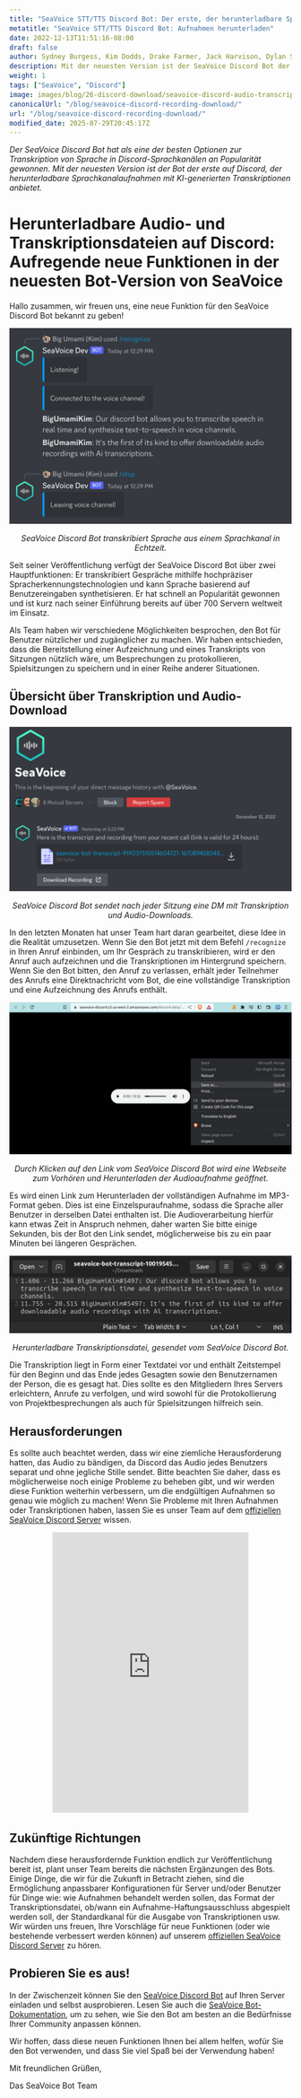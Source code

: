 ```yaml
---
title: "SeaVoice STT/TTS Discord Bot: Der erste, der herunterladbare Sprachaufnahmen mit KI-Transkriptionen bereitstellt"
metatitle: "SeaVoice STT/TTS Discord Bot: Aufnahmen herunterladen"
date: 2022-12-13T11:51:16-08:00
draft: false
author: Sydney Burgess, Kim Dodds, Drake Farmer, Jack Harvison, Dylan Strong, Cody Vernon
description: Mit der neuesten Version ist der SeaVoice Discord Bot der erste auf der Plattform, der herunterladbare Sprachkanalaufnahmen mit KI-generierten Transkriptionen anbietet.
weight: 1
tags: ["SeaVoice", "Discord"]
image: images/blog/26-discord-download/seavoice-discord-audio-transcript-download.jpg
canonicalUrl: "/blog/seavoice-discord-recording-download/"
url: "/blog/seavoice-discord-recording-download/"
modified_date: 2025-07-29T20:45:17Z
---
```


*Der SeaVoice Discord Bot hat als eine der besten Optionen zur Transkription von Sprache in Discord-Sprachkanälen an Popularität gewonnen. Mit der neuesten Version ist der Bot der erste auf Discord, der herunterladbare Sprachkanalaufnahmen mit KI-generierten Transkriptionen anbietet.*

# Herunterladbare Audio- und Transkriptionsdateien auf Discord: Aufregende neue Funktionen in der neuesten Bot-Version von SeaVoice

Hallo zusammen, wir freuen uns, eine neue Funktion für den SeaVoice Discord Bot bekannt zu geben!

<center>
<img src="/images/blog/26-discord-download/1-seavoice-discord-speech-to-text.png" alt="SeaVoice Discord Bot transkribiert Sprache aus einem Sprachkanal in Echtzeit."/>

*SeaVoice Discord Bot transkribiert Sprache aus einem Sprachkanal in Echtzeit.*
</center>

Seit seiner Veröffentlichung verfügt der SeaVoice Discord Bot über zwei Hauptfunktionen: Er transkribiert Gespräche mithilfe hochpräziser Spracherkennungstechnologien und kann Sprache basierend auf Benutzereingaben synthetisieren.
Er hat schnell an Popularität gewonnen und ist kurz nach seiner Einführung bereits auf über 700 Servern weltweit im Einsatz.

Als Team haben wir verschiedene Möglichkeiten besprochen, den Bot für Benutzer nützlicher und zugänglicher zu machen.
Wir haben entschieden, dass die Bereitstellung einer Aufzeichnung und eines Transkripts von Sitzungen nützlich wäre, um Besprechungen zu protokollieren, Spielsitzungen zu speichern und in einer Reihe anderer Situationen.

## Übersicht über Transkription und Audio-Download

<center>
<img src="/images/blog/26-discord-download/2-seavoice-audio-transcript-download-discord-direct-message.png" alt="SeaVoice Discord Bot sendet nach jeder Sitzung eine DM mit Transkription und Audio-Downloads."/>

*SeaVoice Discord Bot sendet nach jeder Sitzung eine DM mit Transkription und Audio-Downloads.*
</center>

In den letzten Monaten hat unser Team hart daran gearbeitet, diese Idee in die Realität umzusetzen.
Wenn Sie den Bot jetzt mit dem Befehl `/recognize` in Ihren Anruf einbinden, um Ihr Gespräch zu transkribieren, wird er den Anruf auch aufzeichnen und die Transkriptionen im Hintergrund speichern.
Wenn Sie den Bot bitten, den Anruf zu verlassen, erhält jeder Teilnehmer des Anrufs eine Direktnachricht vom Bot, die eine vollständige Transkription und eine Aufzeichnung des Anrufs enthält.

<center>
<img src="/images/blog/26-discord-download/3-seavoice-discord-audio-download.png" alt="Durch Klicken auf den Link vom SeaVoice Discord Bot wird eine Webseite zum Vorhören und Herunterladen der Audioaufnahme geöffnet."/>

*Durch Klicken auf den Link vom SeaVoice Discord Bot wird eine Webseite zum Vorhören und Herunterladen der Audioaufnahme geöffnet.*
</center>

Es wird einen Link zum Herunterladen der vollständigen Aufnahme im MP3-Format geben.
Dies ist eine Einzelspuraufnahme, sodass die Sprache aller Benutzer in derselben Datei enthalten ist.
Die Audioverarbeitung hierfür kann etwas Zeit in Anspruch nehmen, daher warten Sie bitte einige Sekunden, bis der Bot den Link sendet, möglicherweise bis zu ein paar Minuten bei längeren Gesprächen.

<center>
<img src="/images/blog/26-discord-download/4-seavoice-discord-transcription-file.png" alt="Herunterladbare Transkriptionsdatei, gesendet vom SeaVoice Discord Bot."/>

*Herunterladbare Transkriptionsdatei, gesendet vom SeaVoice Discord Bot.*
</center>

Die Transkription liegt in Form einer Textdatei vor und enthält Zeitstempel für den Beginn und das Ende jedes Gesagten sowie den Benutzernamen der Person, die es gesagt hat.
Dies sollte es den Mitgliedern Ihres Servers erleichtern, Anrufe zu verfolgen, und wird sowohl für die Protokollierung von Projektbesprechungen als auch für Spielsitzungen hilfreich sein.

## Herausforderungen

Es sollte auch beachtet werden, dass wir eine ziemliche Herausforderung hatten, das Audio zu bändigen, da Discord das Audio jedes Benutzers separat und ohne jegliche Stille sendet.
Bitte beachten Sie daher, dass es möglicherweise noch einige Probleme zu beheben gibt, und wir werden diese Funktion weiterhin verbessern, um die endgültigen Aufnahmen so genau wie möglich zu machen!
Wenn Sie Probleme mit Ihren Aufnahmen oder Transkriptionen haben, lassen Sie es unser Team auf dem [offiziellen SeaVoice Discord Server](https://discord.gg/dfAYfwBQ) wissen.
<center>
<iframe src="https://discordapp.com/widget?id=919037515514654721&theme=dark" width="350" height="500" allowtransparency="true" frameborder="0" sandbox="allow-popups allow-popups-to-escape-sandbox allow-same-origin allow-scripts"></iframe>
</center>

## Zukünftige Richtungen

Nachdem diese herausfordernde Funktion endlich zur Veröffentlichung bereit ist, plant unser Team bereits die nächsten Ergänzungen des Bots.
Einige Dinge, die wir für die Zukunft in Betracht ziehen, sind die Ermöglichung anpassbarer Konfigurationen für Server und/oder Benutzer für Dinge wie: wie Aufnahmen behandelt werden sollen, das Format der Transkriptionsdatei, ob/wann ein Aufnahme-Haftungsausschluss abgespielt werden soll, der Standardkanal für die Ausgabe von Transkriptionen usw.
Wir würden uns freuen, Ihre Vorschläge für neue Funktionen (oder wie bestehende verbessert werden können) auf unserem [offiziellen SeaVoice Discord Server](https://discord.gg/dfAYfwBQ) zu hören.

## Probieren Sie es aus!

In der Zwischenzeit können Sie den [SeaVoice Discord Bot](https://discord.com/oauth2/authorize?client_id=1001955060210749492&scope=bot) auf Ihren Server einladen und selbst ausprobieren.
Lesen Sie auch die [SeaVoice Bot-Dokumentation](https://wiki.seasalt.ai/seavoice/discord/discord-bot/), um zu sehen, wie Sie den Bot am besten an die Bedürfnisse Ihrer Community anpassen können.


Wir hoffen, dass diese neuen Funktionen Ihnen bei allem helfen, wofür Sie den Bot verwenden, und dass Sie viel Spaß bei der Verwendung haben!


Mit freundlichen Grüßen,


Das SeaVoice Bot Team
